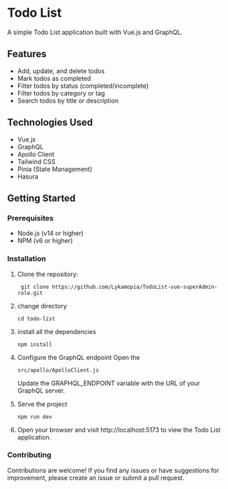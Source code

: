 # Todo List

A simple Todo List application built with Vue.js and GraphQL.

## Features

- Add, update, and delete todos
- Mark todos as completed
- Filter todos by status (completed/incomplete)
- Filter todos by category or tag
- Search todos by title or description

## Technologies Used

- Vue.js
- GraphQL
- Apollo Client
- Tailwind CSS
- Pinia (State Management)
- Hasura

## Getting Started

### Prerequisites

- Node.js (v14 or higher)
- NPM (v6 or higher)

### Installation

1. Clone the repository:

   ```shell
    git clone https://github.com/Lykamopia/TodoList-vue-superAdmin-role.git
2. change directory

   ```shell
   cd todo-list
3. install all the dependencies 
 
   ```shell
   npm install
4. Configure the GraphQL endpoint
   Open the 
   
   ```shell
   src/apollo/ApolloClient.js
   ```
   Update the GRAPHQL_ENDPOINT variable with the URL of your GraphQL server.
5. Serve the project

   ```shell
   npm run dev
   
6. Open your browser and visit http://localhost:5173 to view the Todo List application.

### Contributing
Contributions are welcome! If you find any issues or have suggestions for improvement, please create an issue or submit a pull request.

